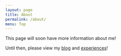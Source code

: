 ```yaml
---
layout: page
title: About
permalink: /about/
menu: Top
---
```


This page will soon have more information about me!

Until then, please view my [blog](/blog.html) and [experiences](/experience.html)!

